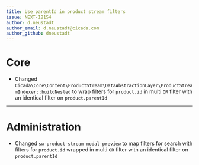 ```yaml
---
title: Use parentId in product stream filters
issue: NEXT-18154
author: d.neustadt
author_email: d.neustadt@cicada.com 
author_github: dneustadt
---
```

# Core
* Changed `Cicada\Core\Content\ProductStream\DataAbstractionLayer\ProductStreamIndexer::buildNested` to wrap filters for `product.id` in multi `OR` filter with an identical filter on `product.parentId`
___
# Administration
* Changed `sw-product-stream-modal-preview` to map filters for search with filters for `product.id` wrapped in multi `OR` filter with an identical filter on `product.parentId`

